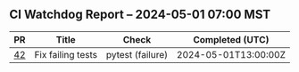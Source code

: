 ## CI Watchdog Report – 2024-05-01 07:00 MST


| PR | Title | Check | Completed (UTC) |
| --- | --- | --- | --- |
| [42](https://github.com/example/repo/pull/42) | Fix failing tests | pytest (failure) | 2024-05-01T13:00:00Z |
